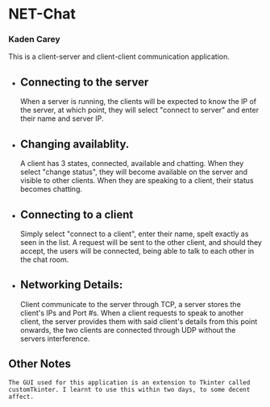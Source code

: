# NET-Chat

### Kaden Carey

This is a client-server and client-client communication application.

- ## Connecting to the server

  When a server is running, the clients will be expected to know the IP of the server, at which point, they will select "connect to server" and enter their name and server IP.

- ## Changing availablity.

  A client has 3 states, connected, available and chatting. When they select "change status", they will become available on the server and visible to other clients. When they are speaking to a client, their status becomes chatting.

- ## Connecting to a client
  Simply select "connect to a client", enter their name, spelt exactly as seen in the list.
  A request will be sent to the other client, and should they accept, the users will be connected, being able to talk to each other in the chat room.
- ## Networking Details:
  Client communicate to the server through TCP, a server stores the client's IPs and Port #s. When a client requests to speak to another client, the server provides them with said client's details
  from this point onwards, the two clients are connected through UDP without the servers interference.

## Other Notes

    The GUI used for this application is an extension to Tkinter called customTkinter. I learnt to use this within two days, to some decent affect.
